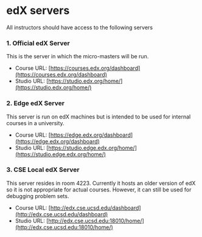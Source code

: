 # edX servers

All instructors should have access to the following servers

### 1. Official edX Server
This is the server in which the micro-masters will be run.
* Course URL: [https://courses.edx.org/dashboard](https://courses.edx.org/dashboard)
* Studio URL: [https://studio.edx.org/home/](https://studio.edx.org/home/)


### 2. Edge edX Server
This server is run on edX machines but is intended to be used for internal courses in a university.
* Course URL: [https://edge.edx.org/dashboard](https://edge.edx.org/dashboard)
* Studio URL: [https://studio.edge.edx.org/home/](https://studio.edge.edx.org/home/)


### 3. CSE Local edX Server
This server resides in room 4223. Currently it hosts an older version of edX so it is not appropriate for actual courses. However, it can still be used for debugging problem sets.
* Course URL: [http://edx.cse.ucsd.edu/dashboard](http://edx.cse.ucsd.edu/dashboard)
* Studio URL: [http://edx.cse.ucsd.edu:18010/home/](http://edx.cse.ucsd.edu:18010/home/)
